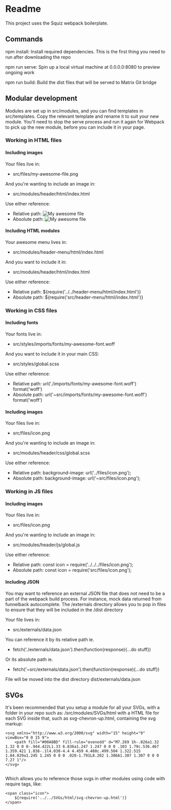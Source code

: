 # Readme #

This project uses the Squiz webpack boilerplate.

## Commands

npm install: Install required dependencies. This is the first thing you need to run after downloading the repo

npm run serve: Spin up a local virtual machine at 0.0.0.0:8080 to preview ongoing work

npm run build: Build the dist files that will be served to Matrix Git bridge


## Modular development
Modules are set up in src/modules, and you can find templates in src/templates. Copy the relevant template and rename it to suit your new module. You'll need to stop the serve process and run it again for Webpack to pick up the new module, before you can include it in your page.


### Working in HTML files

#### Including images

Your files live in:
- src/files/my-awesome-file.png


And you're wanting to include an image in:
- src/modules/header/html/index.html


Use either reference:
- Relative path: <img src="../../../files/my-awesome-file.png" alt="My awesome file" >
- Absolute path: <img src="~src/files/my-awesome-file.png" alt="My awesome file" >


#### Including HTML modules

Your awesome menu lives in:
- src/modules/header-menu/html/index.html

And you want to include it in:
- src/modules/header/html/index.html

Use either reference:
- Relative path: ${require('../../header-menu/html/index.html')}
- Absolute path: ${require('src/header-menu/html/index.html')}


### Working in CSS files

#### Including fonts

Your fonts live in:
- src/styles/imports/fonts/my-awesome-font.woff

And you want to include it in your main CSS:
- src/styles/global.scss

Use either reference:
- Relative path: url('./imports/fonts/my-awesome-font.woff') format('woff')
- Absolute path: url('~src/imports/fonts/my-awesome-font.woff') format('woff')

#### Including images

Your files live in:
- src/files/icon.png

And you're wanting to include an image in:
- src/modules/header/css/global.scss

Use either reference:
- Relative path: background-image: url('../files/icon.png');
- Absolute path: background-image: url('~src/files/icon.png');


### Working in JS files

#### Including images

Your files live in:
- src/files/icon.png

And you're wanting to include an image in:
- src/modules/header/js/global.js

Use either reference:
- Relative path: const icon = require('../../../files/icon.png');
- Absolute path: const icon = require('src/files/icon.png');

#### Including JSON
You may want to reference an external JSON file that does not need to be a part of the webpack build process. For instance, mock data returned from funnelback autocomplete. The /externals directory allows you to pop in files to ensure that they will be included in the /dist directory

Your file lives in:
- src/externals/data.json


You can reference it by its relative path ie.
- fetch('./externals/data.json').then(function(response){...do stuff})

Or its absolute path ie.
- fetch('~src/externals/data.json').then(function(response){...do stuff})

File will be moved into the dist directory dist/externals/data.json

## SVGs

It's been recommended that you setup a module for all your SVGs, with a folder in your repo such as:
/src/modules/SVGs/html
with a HTML file for each SVG inside that, such as svg-chevron-up.html, containing the svg markup:

	
~~~~
<svg xmlns="http://www.w3.org/2000/svg" width="15" height="9" viewBox="0 0 15 9">
    <path fill="#00A8BD" fill-rule="evenodd" d="M7.269 1h-.026a1.32 1.32 0 0 0-.944.422L1.33 6.836a1.247 1.247 0 0 0 .103 1.79c.536.467 1.359.421 1.836-.1l4.038-4.4 4.459 4.488c.499.504 1.322.515 1.84.029a1.245 1.245 0 0 0 .028-1.791L8.202 1.386A1.307 1.307 0 0 0 7.27 1"/>
</svg>
	
~~~~

Which allows you to reference those svgs in other modules using code with require tags, like:

~~~~
<span class="icon">
    ${require('../../SVGs/html/svg-chevron-up.html')}
</span>
~~~~
